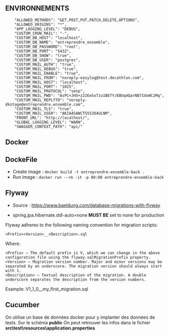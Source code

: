## ENVIRONNEMENTS

```
    "ALLOWED_METHODS": "GET,POST,PUT,PATCH,DELETE,OPTIONS",
    "ALLOWED_ORIGINS": "*",
    "APP_LOGGING_LEVEL": "DEBUG",
    "CUSTOM_CRON_MAIL": "-",
    "CUSTOM_DB_HOST": "localhost",
    "CUSTOM_DB_NAME": "entreprendre_ensemble",
    "CUSTOM_DB_PASSWORD": "root",
    "CUSTOM_DB_PORT": "5432",
    "CUSTOM_DB_SHOW": "true",
    "CUSTOM_DB_USER": "postgres",
    "CUSTOM_MAIL_AUTH": "true",
    "CUSTOM_MAIL_DEBUG": "true",
    "CUSTOM_MAIL_ENABLE": "true",
    "CUSTOM_MAIL_FROM": "noreply-easylog@test.decathlon.com",
    "CUSTOM_MAIL_HOST": "localhost",
    "CUSTOM_MAIL_PORT": "1025",
    "CUSTOM_MAIL_PROTOCOL": "smtp",
    "CUSTOM_MAIL_PWD": "AsPC+JH5+z22Ee5xTzu1BEfY/EBUq4QarNB7IdxWCzMq",
    "CUSTOM_MAIL_REPLYTO": "noreply-dkstage@entreprendre.ensemble.com",
    "CUSTOM_MAIL_TLS": "true",
    "CUSTOM_MAIL_USER": "AKIA4SAWCTS5S3O4ULNM",
    "FRONT_URL": "http://localhost/",
    "GLOBAL_LOGGING_LEVEL": "WARN",
    "SWAGGER_CONTEXT_PATH": "api/"
```

## Docker 

## DockeFile 

- Create image : ```docker build -t entreprendre-ensemble-back .```
- Run image : ```docker run --rm -it -p 80:80 entreprendre-ensemble-back```


## Flyway
- Source : https://www.baeldung.com/database-migrations-with-flyway

- spring.jpa.hibernate.ddl-auto=none **MUST BE** set to none for production

Flyway adheres to the following naming convention for migration scripts:

```<Prefix><Version>__<Description>.sql```

Where:
```
<Prefix> – The default prefix is V, which we can change in the above configuration file using the flyway.sqlMigrationPrefix property.
<Version> – Migration version number. Major and minor versions may be separated by an underscore. The migration version should always start with 1.
<Description> – Textual description of the migration. A double underscore separates the description from the version numbers.
```
Example: V1_1_0__my_first_migration.sql

## Cucumber

On utilise un base de données docker pour y implanter des données de tests. Sur le schéma **public**
On peut retrouver les infos dans le fichier **src\test\resources\application.properties**
